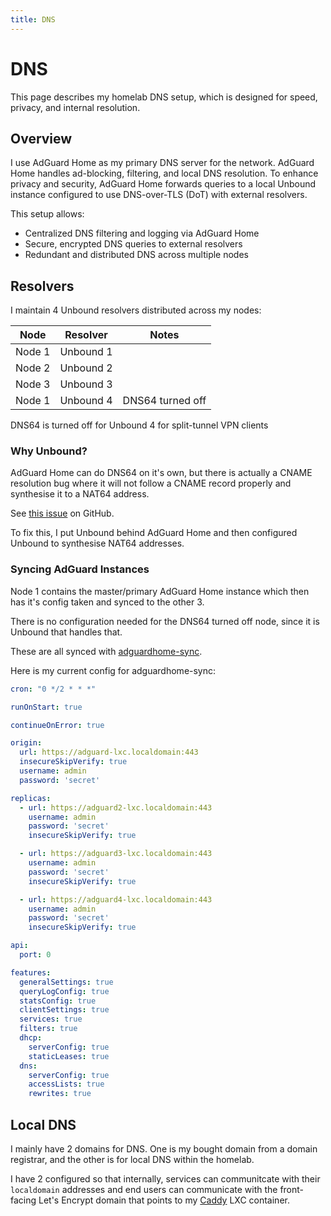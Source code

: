 ```yaml
---
title: DNS
---
```


# DNS

This page describes my homelab DNS setup, which is designed for speed, privacy, and internal resolution.

## Overview

I use AdGuard Home as my primary DNS server for the network. AdGuard Home handles ad-blocking, filtering, and local DNS resolution. To enhance privacy and security, AdGuard Home forwards queries to a local Unbound instance configured to use DNS-over-TLS (DoT) with external resolvers.

This setup allows:

- Centralized DNS filtering and logging via AdGuard Home
- Secure, encrypted DNS queries to external resolvers
- Redundant and distributed DNS across multiple nodes

## Resolvers

I maintain 4 Unbound resolvers distributed across my nodes:

| Node | Resolver | Notes |
|------|----------|-------|
| Node 1 | Unbound 1 |
| Node 2 | Unbound 2 |
| Node 3 | Unbound 3 |
| Node 1 | Unbound 4 | DNS64 turned off |

DNS64 is turned off for Unbound 4 for split-tunnel VPN clients

### Why Unbound?

AdGuard Home can do DNS64 on it's own, but there is actually a CNAME resolution bug where it will not follow a CNAME record properly and synthesise it to a NAT64 address. 

See [this issue](https://github.com/AdguardTeam/AdGuardHome/issues/6932) on GitHub.

To fix this, I put Unbound behind AdGuard Home and then configured Unbound to synthesise NAT64 addresses.

### Syncing AdGuard Instances

Node 1 contains the master/primary AdGuard Home instance which then has it's config taken and synced to the other 3.

There is no configuration needed for the DNS64 turned off node, since it is Unbound that handles that.

These are all synced with [adguardhome-sync](https://github.com/bakito/adguardhome-sync). 

Here is my current config for adguardhome-sync:

```yaml
cron: "0 */2 * * *"

runOnStart: true

continueOnError: true

origin:
  url: https://adguard-lxc.localdomain:443
  insecureSkipVerify: true
  username: admin
  password: 'secret'

replicas:
  - url: https://adguard2-lxc.localdomain:443
    username: admin
    password: 'secret'
    insecureSkipVerify: true

  - url: https://adguard3-lxc.localdomain:443
    username: admin
    password: 'secret'
    insecureSkipVerify: true

  - url: https://adguard4-lxc.localdomain:443
    username: admin
    password: 'secret'
    insecureSkipVerify: true

api:
  port: 0

features:
  generalSettings: true
  queryLogConfig: true
  statsConfig: true
  clientSettings: true
  services: true
  filters: true
  dhcp:
    serverConfig: true
    staticLeases: true
  dns:
    serverConfig: true
    accessLists: true
    rewrites: true
```

## Local DNS

I mainly have 2 domains for DNS. One is my bought domain from a domain registrar, and the other is for local DNS within the homelab.

I have 2 configured so that internally, services can communitcate with their `localdomain` addresses and end users can communicate with the front-facing Let's Encrypt domain that points to my [Caddy](https://github.com/caddyserver/caddy) LXC container. 
